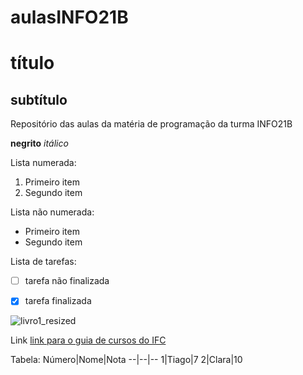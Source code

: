 # aulasINFO21B
# título
## subtítulo
Repositório das aulas da matéria de programação da turma INFO21B

**negrito**
*itálico*

Lista numerada:
1. Primeiro item
2. Segundo item

Lista não numerada:
* Primeiro item
* Segundo item

Lista de tarefas:
- [ ] tarefa não finalizada
- [x] tarefa finalizada


![livro1_resized](https://github.com/claraacv/aulasINFO21B/assets/145117941/b6b64fb8-2039-455d-a833-b4ec4984902f)

Link
[link para o guia de cursos do IFC](https://ingresso.ifc.edu.br/guia-de-cursos/)

Tabela:
Número|Nome|Nota
--|--|--
1|Tiago|7
2|Clara|10
